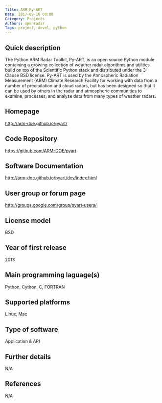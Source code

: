 ```yaml
---
Title: ARM Py-ART
Date: 2017-09-16 00:00
Category: Projects
Authors: openradar
Tags: project, devel, python
---
```


## Quick description
The Python ARM Radar Toolkit, Py-ART, is an open source Python module containing a growing collection of weather radar algorithms and utilities build on top of the Scientific Python stack and distributed under the 3-Clause BSD license. Py-ART is used by the Atmospheric Radiation Measurement (ARM) Climate Research Facility for working with data from a number of precipitation and cloud radars, but has been designed so that it can be used by others in the radar and atmospheric communities to examine, processes, and analyse data from many types of weather radars.

## Homepage
<http://arm-doe.github.io/pyart/>

## Code Repository
<https://github.com/ARM-DOE/pyart>

## Software Documentation
<http://arm-doe.github.io/pyart/dev/index.html>

## User group or forum page
<http://groups.google.com/group/pyart-users/>

## License model
BSD

## Year of first release
2013

## Main programming laguage(s)
Python, Cython, C, FORTRAN

## Supported platforms
Linux, Mac

## Type of software
Application & API

## Further details
N/A

## References
N/A


